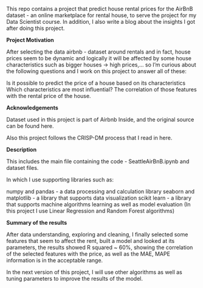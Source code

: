 This repo contains a project that predict house rental prices for the AirBnB dataset - an online marketplace for rental house, to serve the project for my Data Scientist course. In addition, I also write a blog about the insights I got after doing this project.

<b>Project Motivation</b>

After selecting the data airbnb - dataset around rentals and in fact, house prices seem to be dynamic and logically it will be affected by some house characteristics such as bigger houses -> high prices,… so I’m curious about the following questions and I work on this project to answer all of these:

Is it possible to predict the price of a house based on its characteristics
Which characteristics are most influential?
The correlation of those features with the rental price of the house.

<b>Acknowledgements</b>

Dataset used in this project is part of Airbnb Inside, and the original source can be found here.

Also this project follows the CRISP-DM process that I read in here.

<b>Description</b>

This includes the main file containing the code - SeattleAirBnB.ipynb and dataset files.

In which I use supporting libraries such as:

numpy and pandas - a data processing and calculation library
seaborn and matplotlib - a library that supports data visualization
scikit learn - a library that supports machine algorithms learning as well as model evaluation (In this project I use Linear Regression and Random Forest algorithms)

<b>Summary of the results</b>

After data understanding, exploring and cleaning, I finally selected some features that seem to affect the rent, built a model and looked at its parameters, the results showed R squared ~ 60%, showing the correlation of the selected features with the price, as well as the MAE, MAPE information is in the acceptable range.

In the next version of this project, I will use other algorithms as well as tuning parameters to improve the results of the model.

